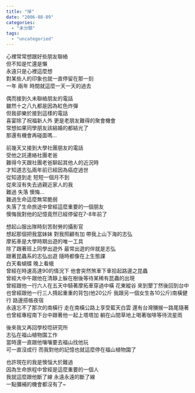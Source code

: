 ```yaml
---
title: "悼"
date: "2006-08-09"
categories: 
  - "未分類"
tags: 
  - "uncategoried"
---
```


  
心裡常常想跟好些朋友聯絡  
但不知是忙還是懶  
永遠只是心裡這麼想  
對某些人的印象也就一直停留在那一刻  
一年 兩年 時間就這麼一天一天的過去

偶而接到久未聯絡朋友的電話  
雖然十之八九都是因為紅色炸彈  
但我卻樂於接到這樣的電話  
喜宴除了祝福新人外 更是老朋友難得的聚會機會  
常想如果同學朋友該結婚的都結光了  
那還有機會再碰面嗎...

前幾天又接到大學社團朋友的電話  
受他之託連絡社團老爸  
難得今天跟社團老爸聊起其他人的近況時  
才知道志弘兩年前已經因為癌症過世  
從知道到走 短短一個月不到  
從來沒有失去過親近家人的我  
難過 失落 懊悔...  
難過生命這麼無常脆弱  
失落了生命旅途中曾經這麼重要的一個朋友  
懊悔我對他的記憶竟然已經停留在7-8年前了

想起山服出隊時刻苦耐勞的攝影官  
想起那個把我當妹妹 對我照顧有加 帶我上山下海的志弘  
摩拓車是大學時期出遊的唯一工具  
除了跟著班上同學出遊外 最常出遊的伴就是志弘  
跟著昆蟲系的志弘出遊 隨時都像在上生態課  
白天看蝴蝶 晚上看蛾  
曾經在時速高達90的情況下 他會突然煞車下車拾起路邊之昆蟲  
曾經大中午跟他在清靜上躲在樹後等待某稀有昆蟲的出現  
曾經跟他一行六人在五天中騎著摩拓車穿過中橫 花東縱谷 來到墾丁然後回到台中  
也曾經跟他一行三人揹起重重的背包(他20公斤 我跟另一個女生各10公斤)南橫健行 路邊搭帳夜宿  
永遠忘不了那次的南橫行 走在南橫公路上享受藍天白雲 還有台灣獼猴一路尾隨著  
也曾經專程南下台中跟著他一起上塔塔加 躺在山間草地上喝著咖啡等待流星雨

後來我又再回學校唸研究所  
志弘在福山植物園工作  
當時還一直跟他嚷嚷要去福山找他玩  
可一直沒成行 而我對他的記憶也就這麼停在福山植物園了

也許現在的我是懊惱大於難過  
因為生命旅程中曾經是這麼重要的一個人  
我就這麼跟他斷了線 永遠永遠的斷了線  
一點彌補的機會都沒有了~
